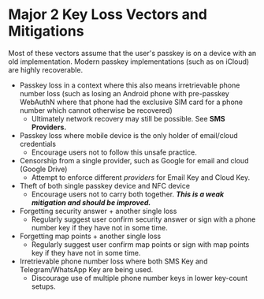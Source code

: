 # Major 2 Key Loss Vectors and Mitigations

Most of these vectors assume that the user's passkey is on a device with an old implementation. Modern passkey implementations (such as on iCloud) are highly recoverable.

* Passkey loss in a context where this also means irretrievable phone number loss (such as losing an Android phone with pre-passkey WebAuthN where that phone had the exclusive SIM card for a phone number which cannot otherwise be recovered)
  * Ultimately network recovery may still be possible. See **SMS Providers.**
* Passkey loss where mobile device is the only holder of email/cloud credentials
  * Encourage users not to follow this unsafe practice.
* Censorship from a single provider, such as Google for email and cloud (Google Drive)
  * Attempt to enforce different _providers_ for Email Key and Cloud Key.
* Theft of both single passkey device and NFC device
  * Encourage users not to carry both together. _**This is a weak mitigation and should be improved.**_
* Forgetting security answer + another single loss
  * Regularly suggest user confirm security answer or sign with a phone number key if they have not in some time.
* Forgetting map points + another single loss
  * Regularly suggest user confirm map points or sign with map points key if they have not in some time.
* Irretrievable phone number loss where both SMS Key and Telegram/WhatsApp Key are being used.
  * Discourage use of multiple phone number keys in lower key-count setups.
